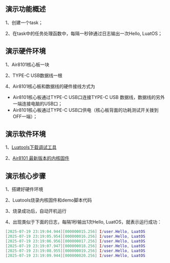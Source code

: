 
## 演示功能概述

1、创建一个task；

2、在task中的任务处理函数中，每隔一秒钟通过日志输出一次Hello, LuatOS；


## 演示硬件环境

1、Air8101核心板一块

2、TYPE-C USB数据线一根

4、Air8101核心板和数据线的硬件接线方式为

- Air8101核心板通过TYPE-C USB口连接TYPE-C USB 数据线，数据线的另外一端连接电脑的USB口；
- Air8101核心板通过TYPE-C USB口供电（核心板背面的功耗测试开关拨到OFF一端）；


## 演示软件环境

1、[Luatools下载调试工具](https://docs.openluat.com/air8000/luatos/common/download/)

2、[Air8101 最新版本的内核固件](https://docs.openluat.com/air8101/luatos/firmware/)


## 演示核心步骤

1、搭建好硬件环境

2、Luatools烧录内核固件和demo脚本代码

3、烧录成功后，自动开机运行

4、出现类似于下面的日志，每隔1秒输出1次Hello, LuatOS，就表示运行成功：

``` lua
[2025-07-19 23:19:04.944][000000015.256] I/user.Hello, LuatOS
[2025-07-19 23:19:05.954][000000016.256] I/user.Hello, LuatOS
[2025-07-19 23:19:06.956][000000017.256] I/user.Hello, LuatOS
[2025-07-19 23:19:07.947][000000018.256] I/user.Hello, LuatOS
[2025-07-19 23:19:08.955][000000019.256] I/user.Hello, LuatOS
[2025-07-19 23:19:09.944][000000020.256] I/user.Hello, LuatOS

```
